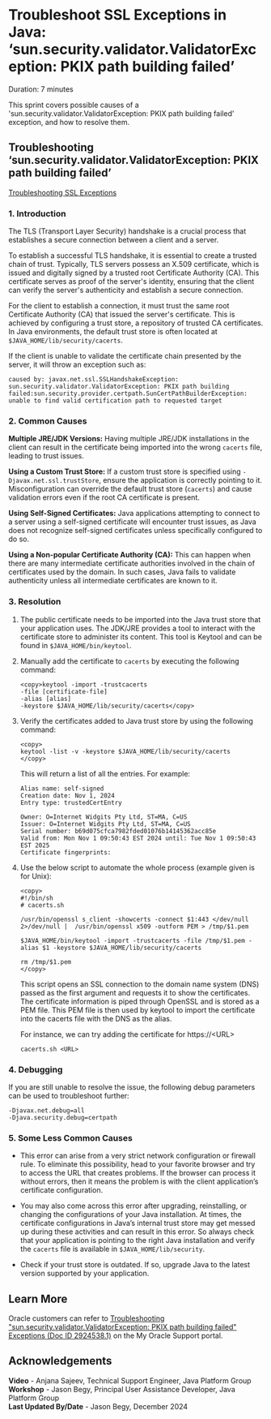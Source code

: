 # Troubleshoot SSL Exceptions in Java: ‘sun.security.validator.ValidatorException: PKIX path building failed’
Duration: 7 minutes

This sprint covers possible causes of a 'sun.security.validator.ValidatorException: PKIX path building failed' exception, and how to resolve them.


## Troubleshooting ‘sun.security.validator.ValidatorException: PKIX path building failed’

[Troubleshooting SSL Exceptions](videohub:1_3848m5e3)

### 1. Introduction

The TLS (Transport Layer Security) handshake is a crucial process that establishes a secure connection between a client and a server.

To establish a successful TLS handshake, it is essential to create a trusted chain of trust. Typically, TLS servers possess an X.509 certificate, which is issued and digitally signed by a trusted root Certificate Authority (CA). This certificate serves as proof of the server's identity, ensuring that the client can verify the server's authenticity and establish a secure connection.

For the client to establish a connection, it must trust the same root Certificate Authority (CA) that issued the server's certificate. This is achieved by configuring a trust store, a repository of trusted CA certificates. In Java environments, the default trust store is often located at `$JAVA_HOME/lib/security/cacerts`.

If the client is unable to validate the certificate chain presented by the server, it will throw an exception such as:

```
caused by: javax.net.ssl.SSLHandshakeException: sun.security.validator.ValidatorException: PKIX path building failed:sun.security.provider.certpath.SunCertPathBuilderException: unable to find valid certification path to requested target
```

### 2. Common Causes

**Multiple JRE/JDK Versions:** Having multiple JRE/JDK installations in the client can result in the certificate being imported into the wrong `cacerts` file, leading to trust issues.

**Using a Custom Trust Store:** If a custom trust store is specified using `-Djavax.net.ssl.trustStore`, ensure the application is correctly pointing to it. Misconfiguration can override the default trust store (`cacerts`) and cause validation errors even if the root CA certificate is present.

**Using Self-Signed Certificates:** Java applications attempting to connect to a server using a self-signed certificate will encounter trust issues, as Java does not recognize self-signed certificates unless specifically configured to do so.

**Using a Non-popular Certificate Authority (CA):** This can happen when there are many intermediate certificate authorities involved in the chain of certificates used by the domain. In such cases, Java fails to validate authenticity unless all intermediate certificates are known to it.

### 3. Resolution

1. The public certificate needs to be imported into the Java trust store that your application uses. The JDK/JRE provides a tool to interact with the certificate store to administer its content. This tool is Keytool and can be found in `$JAVA_HOME/bin/keytool`.

2. Manually add the certificate to `cacerts` by executing the following command:

    ```
    <copy>keytool -import -trustcacerts
    -file [certificate-file]
    -alias [alias]
    -keystore $JAVA_HOME/lib/security/cacerts</copy>
    ```

3. Verify the certificates added to Java trust store by using the following command:

    ```
    <copy>
    keytool -list -v -keystore $JAVA_HOME/lib/security/cacerts
    </copy>
    ```

    This will return a list of all the entries. For example:
    ```
    Alias name: self-signed
    Creation date: Nov 1, 2024
    Entry type: trustedCertEntry

    Owner: O=Internet Widgits Pty Ltd, ST=MA, C=US
    Issuer: O=Internet Widgits Pty Ltd, ST=MA, C=US
    Serial number: b69d075cfca7982fded01076b14145362acc85e
    Valid from: Mon Nov 1 09:50:43 EST 2024 until: Tue Nov 1 09:50:43 EST 2025
    Certificate fingerprints:
    ```

4. Use the below script to automate the whole process (example given is for Unix):
    ```
    <copy>
    #!/bin/sh
    # cacerts.sh

    /usr/bin/openssl s_client -showcerts -connect $1:443 </dev/null 2>/dev/null |  /usr/bin/openssl x509 -outform PEM > /tmp/$1.pem

    $JAVA_HOME/bin/keytool -import -trustcacerts -file /tmp/$1.pem -alias $1 -keystore $JAVA_HOME/lib/security/cacerts

    rm /tmp/$1.pem
    </copy>
    ```
    This script opens an SSL connection to the domain name system (DNS) passed as the first argument and requests it to show the certificates. The certificate information is piped through OpenSSL and is stored as a PEM file. This PEM file is then used by keytool to import the certificate into the cacerts file with the DNS as the alias.

    For instance, we can try adding the certificate for https://<URL\>

    ```
    cacerts.sh <URL>
    ```

### 4. Debugging

If you are still unable to resolve the issue, the following debug parameters can be used to troubleshoot further:
```
-Djavax.net.debug=all
-Djava.security.debug=certpath
```

### 5. Some Less Common Causes

- This error can arise from a very strict network configuration or firewall rule. To eliminate this possibility, head to your favorite browser and try to access the URL that creates problems. If the browser can process it without errors, then it means the problem is with the client application’s certificate configuration.

- You may also come across this error after upgrading, reinstalling, or changing the configurations of your Java installation. At times, the certificate configurations in Java’s internal trust store may get messed up during these activities and can result in this error. So always check that your application is pointing to the right Java installation and verify the `cacerts` file is available in `$JAVA_HOME/lib/security`.

- Check if your trust store is outdated. If so, upgrade Java to the latest version supported by your application.


## Learn More
Oracle customers can refer to [Troubleshooting "sun.security.validator.ValidatorException: PKIX path building failed" Exceptions (Doc ID 2924538.1)](https://support.oracle.com/epmos/faces/DocumentDisplay?id=2924538.1) on the My Oracle Support portal.


## Acknowledgements
**Video** - Anjana Sajeev, Technical Support Engineer, Java Platform Group  
**Workshop** -  Jason Begy, Principal User Assistance Developer, Java Platform Group  
**Last Updated By/Date** - Jason Begy,  December 2024



